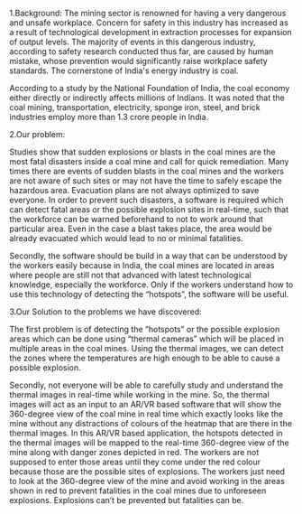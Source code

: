 1.Background: 
The mining sector is renowned for having a very dangerous and unsafe workplace. Concern for safety in this industry has increased as a result of technological development in extraction processes for expansion of output levels. The majority of events in this dangerous industry, according to safety research conducted thus far, are caused by human mistake, whose prevention would significantly raise workplace safety standards. The cornerstone of India's energy industry is coal. 

According to a study by the National Foundation of India, the coal economy either directly or indirectly affects millions of Indians. It was noted that the coal mining, transportation, electricity, sponge iron, steel, and brick industries employ more than 1.3 crore people in India. 

2.Our problem:

Studies show that sudden explosions or blasts in the coal mines are the most fatal disasters inside a coal mine and call for quick remediation. Many times there are events of sudden blasts in the coal mines and the workers are not aware of such sites or may not have the time to safely escape the hazardous area. Evacuation plans are not always optimized to save everyone. In order to prevent such disasters, a software is required which can detect fatal areas or the possible explosion sites in real-time, such that the workforce can be warned beforehand to not to work around that particular area. Even in the case a blast takes place, the area would be already evacuated which would lead to no or minimal fatalities.

Secondly, the software should be build in a way that can be understood by the workers easily because in India, the coal mines are located in areas where people are still not that advanced with latest technological knowledge, especially the workforce. Only if the workers understand how to use this technology of detecting the “hotspots”, the software will be useful.

3.Our Solution to the problems we have discovered:

The first problem is of detecting the “hotspots” or the possible explosion areas which can be done using “thermal cameras” which will be placed in multiple areas in the coal mines. Using the thermal images, we can detect the zones where the temperatures are high enough to be able to cause a possible explosion.

Secondly, not everyone will be able to carefully study and understand the thermal images in real-time while working in the mine. So, the thermal images will act as an input to an AR/VR based software that will show the 360-degree view of the coal mine in real time which exactly looks like the mine without any distractions of colours of the heatmap that are there in the thermal images. In this AR/VR based application, the hotspots detected in the thermal images will be mapped to the real-time 360-degree view of the mine along with danger zones depicted in red. The workers are not supposed to enter those areas until they come under the red colour because those are the possible sites of explosions.
The workers just need to look at the 360-degree view of the mine and avoid working in the areas shown in red to prevent fatalities in the coal mines due to unforeseen explosions. Explosions can’t be prevented but fatalities can be.

